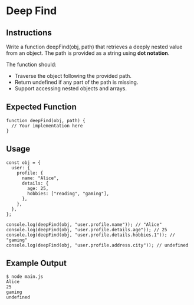 # Deep Find

## Instructions
Write a function deepFind(obj, path) that retrieves a deeply nested value from an object. The path is provided as a string using **dot notation**.

The function should:

- Traverse the object following the provided path.
- Return undefined if any part of the path is missing.
- Support accessing nested objects and arrays.

## Expected Function
```
function deepFind(obj, path) {
  // Your implementation here
}
```

## Usage
```
const obj = {
  user: {
    profile: {
      name: "Alice",
      details: {
        age: 25,
        hobbies: ["reading", "gaming"],
      },
    },
  },
};

console.log(deepFind(obj, "user.profile.name")); // "Alice"
console.log(deepFind(obj, "user.profile.details.age")); // 25
console.log(deepFind(obj, "user.profile.details.hobbies.1")); // "gaming"
console.log(deepFind(obj, "user.profile.address.city")); // undefined
```

## Example Output
```
$ node main.js
Alice
25
gaming
undefined
```

